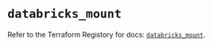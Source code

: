 # `databricks_mount`

Refer to the Terraform Registory for docs: [`databricks_mount`](https://registry.terraform.io/providers/databricks/databricks/1.31.1/docs/resources/mount).
